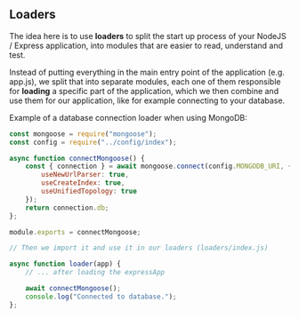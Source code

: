 ## Loaders

The idea here is to use **loaders** to split the start up process of your NodeJS / Express application, into modules that are easier to read, understand and test.

Instead of putting everything in the main entry point of the application (e.g. app.js), we split that into separate modules, each one of them responsible for **loading** a specific part of the application, which we then combine and use them for our application, like for example connecting to your database. 

Example of a database connection loader when using MongoDB:
```js
const mongoose = require("mongoose");
const config = require("../config/index");

async function connectMongoose() {
    const { connection } = await mongoose.connect(config.MONGODB_URI, {
        useNewUrlParser: true, 
        useCreateIndex: true, 
        useUnifiedTopology: true
    });
    return connection.db;
};

module.exports = connectMongoose;

// Then we import it and use it in our loaders (loaders/index.js)

async function loader(app) {
    // ... after loading the expressApp 

    await connectMongoose();
    console.log("Connected to database.");
};
```